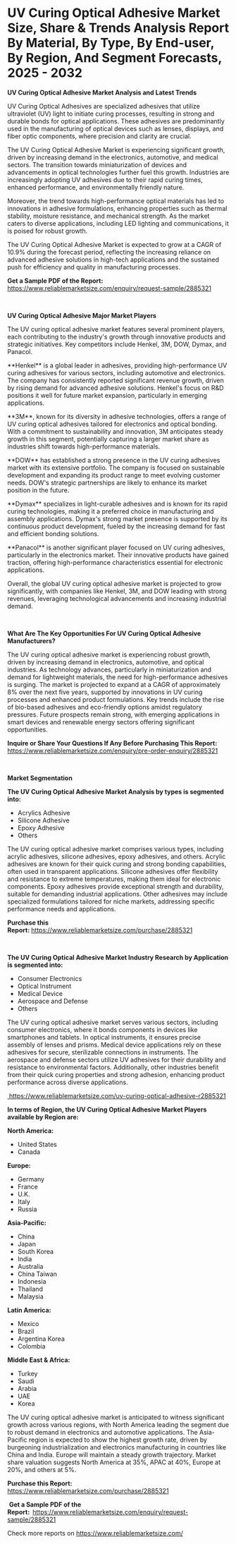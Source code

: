 <p><h1>UV Curing Optical Adhesive Market Size, Share & Trends Analysis Report By Material, By Type, By End-user, By Region, And Segment Forecasts, 2025 - 2032</h1></p><p><strong>UV Curing Optical Adhesive Market Analysis and Latest Trends</strong></p>
<p><p>UV Curing Optical Adhesives are specialized adhesives that utilize ultraviolet (UV) light to initiate curing processes, resulting in strong and durable bonds for optical applications. These adhesives are predominantly used in the manufacturing of optical devices such as lenses, displays, and fiber optic components, where precision and clarity are crucial.</p><p>The UV Curing Optical Adhesive Market is experiencing significant growth, driven by increasing demand in the electronics, automotive, and medical sectors. The transition towards miniaturization of devices and advancements in optical technologies further fuel this growth. Industries are increasingly adopting UV adhesives due to their rapid curing times, enhanced performance, and environmentally friendly nature.</p><p>Moreover, the trend towards high-performance optical materials has led to innovations in adhesive formulations, enhancing properties such as thermal stability, moisture resistance, and mechanical strength. As the market caters to diverse applications, including LED lighting and communications, it is poised for robust growth.</p><p>The UV Curing Optical Adhesive Market is expected to grow at a CAGR of 10.9% during the forecast period, reflecting the increasing reliance on advanced adhesive solutions in high-tech applications and the sustained push for efficiency and quality in manufacturing processes.</p></p>
<p><strong>Get a Sample PDF of the Report:&nbsp;</strong> <a href="https://www.reliablemarketsize.com/enquiry/request-sample/2885321?utm_campaign=2472&utm_medium=2&utm_source=Github&utm_content=ia&utm_term=13032025&utm_id=uv-curing-optical-adhesive">https://www.reliablemarketsize.com/enquiry/request-sample/2885321</a></p>
<p>&nbsp;</p>
<p><strong>UV Curing Optical Adhesive Major Market Players</strong></p>
<p><p>The UV curing optical adhesive market features several prominent players, each contributing to the industry's growth through innovative products and strategic initiatives. Key competitors include Henkel, 3M, DOW, Dymax, and Panacol.</p><p>**Henkel** is a global leader in adhesives, providing high-performance UV curing adhesives for various sectors, including automotive and electronics. The company has consistently reported significant revenue growth, driven by rising demand for advanced adhesive solutions. Henkel's focus on R&D positions it well for future market expansion, particularly in emerging applications.</p><p>**3M**, known for its diversity in adhesive technologies, offers a range of UV curing optical adhesives tailored for electronics and optical bonding. With a commitment to sustainability and innovation, 3M anticipates steady growth in this segment, potentially capturing a larger market share as industries shift towards high-performance materials.</p><p>**DOW** has established a strong presence in the UV curing adhesives market with its extensive portfolio. The company is focused on sustainable development and expanding its product range to meet evolving customer needs. DOW's strategic partnerships are likely to enhance its market position in the future.</p><p>**Dymax** specializes in light-curable adhesives and is known for its rapid curing technologies, making it a preferred choice in manufacturing and assembly applications. Dymax's strong market presence is supported by its continuous product development, fueled by the increasing demand for fast and efficient bonding solutions.</p><p>**Panacol** is another significant player focused on UV curing adhesives, particularly in the electronics market. Their innovative products have gained traction, offering high-performance characteristics essential for electronic applications.</p><p>Overall, the global UV curing optical adhesive market is projected to grow significantly, with companies like Henkel, 3M, and DOW leading with strong revenues, leveraging technological advancements and increasing industrial demand.</p></p>
<p>&nbsp;</p>
<p><strong>What Are The Key Opportunities For UV Curing Optical Adhesive Manufacturers?</strong></p>
<p><p>The UV curing optical adhesive market is experiencing robust growth, driven by increasing demand in electronics, automotive, and optical industries. As technology advances, particularly in miniaturization and demand for lightweight materials, the need for high-performance adhesives is surging. The market is projected to expand at a CAGR of approximately 8% over the next five years, supported by innovations in UV curing processes and enhanced product formulations. Key trends include the rise of bio-based adhesives and eco-friendly options amidst regulatory pressures. Future prospects remain strong, with emerging applications in smart devices and renewable energy sectors offering significant opportunities.</p></p>
<p><strong>Inquire or Share Your Questions If Any Before Purchasing This Report:</strong> <a href="https://www.reliablemarketsize.com/enquiry/pre-order-enquiry/2885321?utm_campaign=2472&utm_medium=2&utm_source=Github&utm_content=ia&utm_term=13032025&utm_id=uv-curing-optical-adhesive">https://www.reliablemarketsize.com/enquiry/pre-order-enquiry/2885321</a></p>
<p>&nbsp;</p>
<p><strong>Market Segmentation</strong></p>
<p><strong>The UV Curing Optical Adhesive Market Analysis by types is segmented into:</strong></p>
<p><ul><li>Acrylics Adhesive</li><li>Silicone Adhesive</li><li>Epoxy Adhesive</li><li>Others</li></ul></p>
<p><p>The UV curing optical adhesive market comprises various types, including acrylic adhesives, silicone adhesives, epoxy adhesives, and others. Acrylic adhesives are known for their quick curing and strong bonding capabilities, often used in transparent applications. Silicone adhesives offer flexibility and resistance to extreme temperatures, making them ideal for electronic components. Epoxy adhesives provide exceptional strength and durability, suitable for demanding industrial applications. Other adhesives may include specialized formulations tailored for niche markets, addressing specific performance needs and applications.</p></p>
<p><strong>Purchase this Report:&nbsp;</strong><a href="https://www.reliablemarketsize.com/purchase/2885321?utm_campaign=2472&utm_medium=2&utm_source=Github&utm_content=ia&utm_term=13032025&utm_id=uv-curing-optical-adhesive">https://www.reliablemarketsize.com/purchase/2885321</a></p>
<p>&nbsp;</p>
<p><strong>The UV Curing Optical Adhesive Market Industry Research by Application is segmented into:</strong></p>
<p><ul><li>Consumer Electronics</li><li>Optical Instrument</li><li>Medical Device</li><li>Aerospace and Defense</li><li>Others</li></ul></p>
<p><p>The UV curing optical adhesive market serves various sectors, including consumer electronics, where it bonds components in devices like smartphones and tablets. In optical instruments, it ensures precise assembly of lenses and prisms. Medical device applications rely on these adhesives for secure, sterilizable connections in instruments. The aerospace and defense sectors utilize UV adhesives for their durability and resistance to environmental factors. Additionally, other industries benefit from their quick curing properties and strong adhesion, enhancing product performance across diverse applications.</p></p>
<p><a href="https://www.reliablemarketsize.com/uv-curing-optical-adhesive-r2885321?utm_campaign=2472&utm_medium=2&utm_source=Github&utm_content=ia&utm_term=13032025&utm_id=uv-curing-optical-adhesive">&nbsp;https://www.reliablemarketsize.com/uv-curing-optical-adhesive-r2885321</a></p>
<p><strong>In terms of Region, the UV Curing Optical Adhesive Market Players available by Region are:</strong></p>
<p>
    <p> <strong> North America: </strong>
        <ul>
            <li>United States</li>
            <li>Canada</li>
        </ul>
        </p> 
    <p> <strong> Europe: </strong>
        <ul>
            <li>Germany</li>
            <li>France</li>
            <li>U.K.</li>
            <li>Italy</li>
            <li>Russia</li>
        </ul>
        </p> 
    <p> <strong> Asia-Pacific: </strong>
        <ul>
            <li>China</li>
            <li>Japan</li>
            <li>South Korea</li>
            <li>India</li>
            <li>Australia</li>
            <li>China Taiwan</li>
            <li>Indonesia</li>
            <li>Thailand</li>
            <li>Malaysia</li>
        </ul>
        </p> 
    <p> <strong> Latin America: </strong>
        <ul>
            <li>Mexico</li>
            <li>Brazil</li>
            <li>Argentina Korea</li>
            <li>Colombia</li>
        </ul>
        </p> 
    <p> <strong> Middle East & Africa: </strong>
        <ul>
            <li>Turkey</li>
            <li>Saudi</li>
            <li>Arabia</li>
            <li>UAE</li>
            <li>Korea</li>
        </ul>
    </p>
    </p>
<p><p>The UV curing optical adhesive market is anticipated to witness significant growth across various regions, with North America leading the segment due to robust demand in electronics and automotive applications. The Asia-Pacific region is expected to show the highest growth rate, driven by burgeoning industrialization and electronics manufacturing in countries like China and India. Europe will maintain a steady growth trajectory. Market share valuation suggests North America at 35%, APAC at 40%, Europe at 20%, and others at 5%.</p></p>
<p><strong>Purchase this Report: </strong><a href="https://www.reliablemarketsize.com/purchase/2885321?utm_campaign=2472&utm_medium=2&utm_source=Github&utm_content=ia&utm_term=13032025&utm_id=uv-curing-optical-adhesive">https://www.reliablemarketsize.com/purchase/2885321</a></p>
<p>&nbsp;<strong>Get a Sample PDF of the Report:&nbsp;&nbsp;</strong><a href="https://www.reliablemarketsize.com/enquiry/request-sample/2885321?utm_campaign=2472&utm_medium=2&utm_source=Github&utm_content=ia&utm_term=13032025&utm_id=uv-curing-optical-adhesive">https://www.reliablemarketsize.com/enquiry/request-sample/2885321</a></p>
<p><strong></strong></p>
<p>Check more reports on <a href="https://www.reliablemarketsize.com/?utm_campaign=2472&utm_medium=2&utm_source=Github&utm_content=ia&utm_term=13032025&utm_id=uv-curing-optical-adhesive">https://www.reliablemarketsize.com/</a></p>